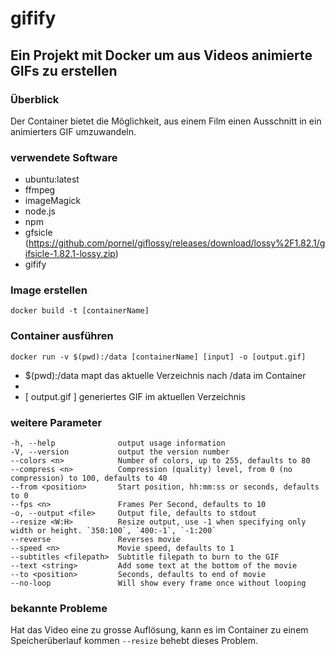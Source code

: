 # gifify

## Ein Projekt mit Docker um aus Videos animierte GIFs zu erstellen

### Überblick
Der Container bietet die Möglichkeit, aus einem Film einen Ausschnitt in ein animierters GIF umzuwandeln.

### verwendete Software
- ubuntu:latest
- ffmpeg
- imageMagick
- node.js
- npm
- gfsicle (https://github.com/pornel/giflossy/releases/download/lossy%2F1.82.1/gifsicle-1.82.1-lossy.zip)
- gifify 

### Image erstellen
```docker build -t [containerName]```

### Container ausführen
```docker run -v $(pwd):/data [containerName] [input] -o [output.gif]```
- $(pwd):/data mapt das aktuelle Verzeichnis nach /data im Container
- [ input ]: Video-File
- [ output.gif ] generiertes GIF im aktuellen Verzeichnis

### weitere Parameter
```
-h, --help              output usage information
-V, --version           output the version number
--colors <n>            Number of colors, up to 255, defaults to 80
--compress <n>          Compression (quality) level, from 0 (no compression) to 100, defaults to 40
--from <position>       Start position, hh:mm:ss or seconds, defaults to 0
--fps <n>               Frames Per Second, defaults to 10
-o, --output <file>     Output file, defaults to stdout
--resize <W:H>          Resize output, use -1 when specifying only width or height. `350:100`, `400:-1`, `-1:200`
--reverse               Reverses movie
--speed <n>             Movie speed, defaults to 1
--subtitles <filepath>  Subtitle filepath to burn to the GIF
--text <string>         Add some text at the bottom of the movie
--to <position>         Seconds, defaults to end of movie
--no-loop               Will show every frame once without looping
```

### bekannte Probleme
Hat das Video eine zu grosse Auflösung, kann es im Container zu einem Speicherüberlauf kommen
```--resize``` behebt dieses Problem.


